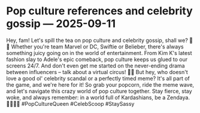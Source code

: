 # Pop culture references and celebrity gossip — 2025-09-11

Hey, fam! Let's spill the tea on pop culture and celebrity gossip, shall we? 🍵💥 Whether you're team Marvel or DC, Swiftie or Belieber, there's always something juicy going on in the world of entertainment. From Kim K's latest fashion slay to Adele's epic comeback, pop culture keeps us glued to our screens 24/7. And don't even get me started on the never-ending drama between influencers – talk about a virtual circus! 🎪🙈 But hey, who doesn't love a good ol' celebrity scandal or a perfectly timed meme? It's all part of the game, and we're here for it! So grab your popcorn, ride the meme wave, and let's navigate this crazy world of pop culture together. Stay fierce, stay woke, and always remember: in a world full of Kardashians, be a Zendaya. 💁🏽‍♀️🔥 #PopCultureQueen #CelebScoop #StaySassy